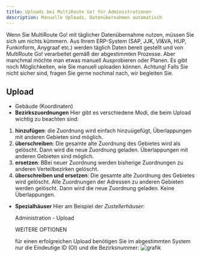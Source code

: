 ```yaml
---
title: Uploads bei MultiRoute Go! für Administrationen
description: Manuelle Uploads, Datenübernahmen automatisch
---
```


Wenn Sie MultiRoute Go! mit täglicher Datenübernahme nutzen, müssen Sie sich um nichts kümmern. Aus Ihrem ERP-System (SAP, JJK, VI&VA, HUP, Funkinform, Anygraaf etc.) werden täglich Daten bereit gestellt und von MultiRoute Go! verarbeitet gemäß der abgestimmten Prozesse.
Aber manchmal möchte man etwas manuell Ausprobieren oder Planen. Es gibt noch Möglichkeiten, wie Sie manuell uploaden können.
Achtung! Falls Sie nicht sicher sind, fragen Sie gerne nochmal nach, wir begleiten Sie.

## Upload ##
* Gebäude (Koordinaten)
* **Bezirkszuordnungen**
Hier gibt es verschiedene Modi, die beim Upload wichtig zu beachten sind:
1. **hinzufügen**: die Zuordnung wird einfach hinzuügefügt, Überlappungen mit anderen Gebieten sind möglich.
2. **überschreiben**: Die gesamte alte Zuordnung des Gebietes wird als gelöscht. Dann wird die neue Zuordnung geladen. Überlappungen mit anderen Gebieten sind möglich.
3. **ersetzen**: BBei neuer Zuordnung werden bisherige Zuordnungen zu anderen Verteilbezirken gelöscht.
4. **überschreiben und ersetzen**: Die gesamte alte Zuordnung des Gebietes wird gelöscht. Alle Zuordnungen der Adressen zu anderen Gebieten werden gelöscht. Dann wird die neue Zuordnung geladen. Keine Überlappungen.


* **Spezialhäuser**
  Hier am Beispiel der *Zustellerhäuser*:
  
  Administration - Upload
  
  WEITERE OPTIONEN
  
  für einen erfolgreichen Upload benötigen Sie im abgestimmten System nur die Eindeutige ID (OI) und die Bezirksnummer:
  ![grafik](https://github.com/gbconsite/MultiRoute-Go/assets/99329016/643526b5-c9bb-4bca-a9f1-11929637a808)

